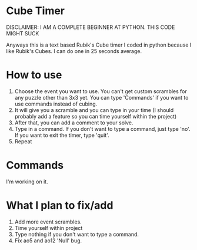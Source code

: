 # Cube Timer

DISCLAIMER: I AM A COMPLETE BEGINNER AT PYTHON. THIS CODE MIGHT SUCK

Anyways this is a text based Rubik's Cube timer I coded in python because I like Rubik's Cubes. I can do one in 25 seconds average.

# How to use

1. Choose the event you want to use. You can't get custom scrambles for any puzzle other than 3x3 yet. You can type 'Commands' if you want to use commands instead of cubing.
2. It will give you a scramble and you can type in your time (I should probably add a feature so you can time yourself within the project)
3. After that, you can add a comment to your solve.
4. Type in a command. If you don't want to type a command, just type 'no'. If you want to exit the timer, type 'quit'.
5. Repeat

# Commands
I'm working on it.

# What I plan to fix/add
1. Add more event scrambles.
2. Time yourself within project
3. Type nothing if you don't want to type a command.
4. Fix ao5 and ao12 'Null' bug.
